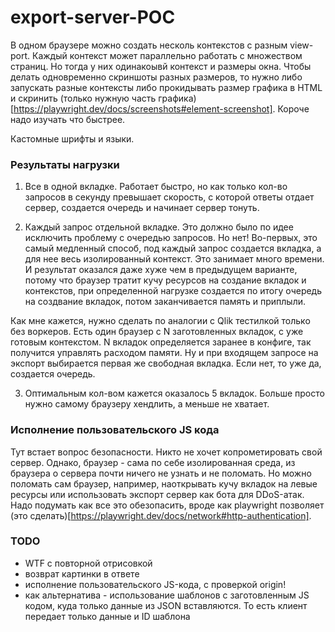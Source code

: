# export-server-POC

В одном браузере можно создать несколь контекстов с разным view-port. Каждый контекст может параллельно работать
с множеством страниц. Но тогда у них одинакоывй контекст и размеры окна.
Чтобы делать одновременно скриншоты разных размеров, то нужно либо запускать разные контексты либо прокидывать размер графика в HTML
и скринить (только нужную часть графика)[https://playwright.dev/docs/screenshots#element-screenshot]. Короче надо изучать что быстрее.

Кастомные шрифты и языки.

### Результаты нагрузки

1. Все в одной вкладке. Работает быстро, но как только кол-во запросов в секунду превышает скорость, с которой ответы отдает сервер, создается очередь и начинает сервер тонуть.

2. Каждый запрос отдельной вкладке. Это должно было по идее исключить проблему с очередью запросов. Но нет! Во-первых, это самый медленный способ,
под каждый запрос создается вкладка, а для нее весь изолированный контекст. Это занимает много времени. И результат оказался даже хуже чем в предыдущем варианте,
потому что браузер тратит кучу ресурсов на создание вкладок и контекстов, при определенной нагрузке создается по итогу очередь на создвание вкладок, потом заканчивается
память и приплыли.

Как мне кажется, нужно сделать по аналогии с Qlik тестилкой только без воркеров. Есть один браузер с N заготовленных вкладок, с уже готовым контекстом.
N вкладок определяется заранее в конфиге, так получится управлять расходом памяти. Ну и при входящем запросе на экспорт выбирается первая же свободная вкладка. Если нет, то уже да, создается очередь.

3. Оптимальным кол-вом кажется оказалось 5 вкладок. Больше просто нужно самому браузеру хендлить, а меньше не хватает.

### Исполнение пользовательского JS кода

Тут встает вопрос безопасности. Никто не хочет копрометировать свой сервер.
Однако, браузер - сама по себе изолированная среда, из браузера о сервера почти ничего не узнать и не поломать. Но можно поломать сам браузер, например,
наоткрывать кучу вкладок на левые ресурсы или использовать экспорт сервер как бота для DDoS-атак. Надо подумать как все это обезопасить,
вроде как playwright позволяет (это сделать)[https://playwright.dev/docs/network#http-authentication].

### TODO
- WTF с повторной отрисовкой
- возврат картинки в ответе
- исполнение пользовательского JS-кода, с проверкой origin!
- как альтернатива - использование шаблонов с заготовленным JS кодом, куда только данные из JSON вставляются.
  То есть клиент передает только данные и ID шаблона